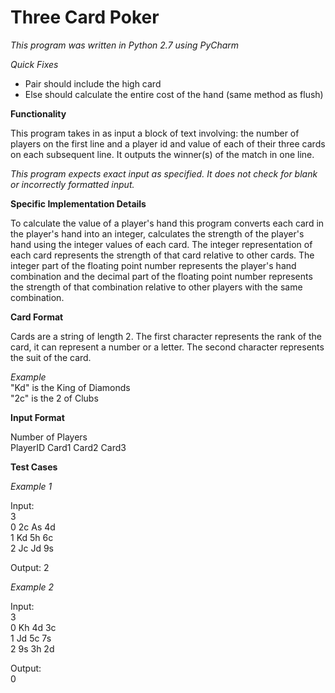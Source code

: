 # Three Card Poker #

*This program was written in Python 2.7 using PyCharm*

*Quick Fixes*
- Pair should include the high card
- Else should calculate the entire cost of the hand (same method as flush)

**Functionality**

This program takes in as input a block of text involving: the number of players on the first line and a player id and value of each of their three cards on each subsequent line. It outputs the winner(s) of the match in one line.

*This program expects exact input as specified. It does not check for blank or incorrectly formatted input.*

**Specific Implementation Details**

To calculate the value of a player's hand this program converts each card in the player's hand into an integer, calculates the strength of the player's hand using the integer values of each card. The integer representation of each card represents the strength of that card relative to other cards. The integer part of the floating point number represents the player's hand combination and the decimal part of the floating point number represents the strength of that combination relative to other players with the same combination.

**Card Format**

Cards are a string of length 2. The first character represents the rank of the card, it can represent a number or a letter. The second character represents the suit of the card.

*Example* <br/>
"Kd" is the King of Diamonds <br/>
"2c" is the 2 of Clubs

**Input Format**

Number of Players <br/>
PlayerID Card1 Card2 Card3

**Test Cases**

*Example 1* <br/>

Input: <br/>
3 <br />
0 2c As 4d <br/>
1 Kd 5h 6c <br/>
2 Jc Jd 9s <br/>

Output: 2

*Example 2* <br/>

Input: <br/>
3 <br/>
0 Kh 4d 3c <br/>
1 Jd 5c 7s <br/>
2 9s 3h 2d <br/>

Output: <br/>
0
